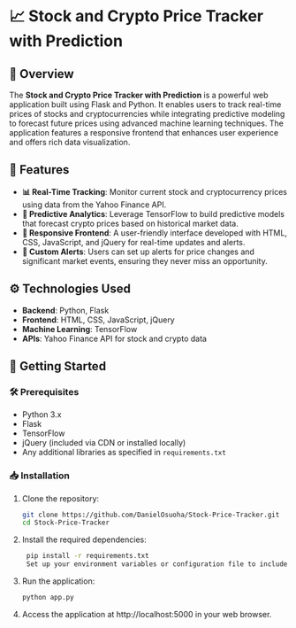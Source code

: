 # 📈 Stock and Crypto Price Tracker with Prediction

## 🌟 Overview
The **Stock and Crypto Price Tracker with Prediction** is a powerful web application built using Flask and Python. It enables users to track real-time prices of stocks and cryptocurrencies while integrating predictive modeling to forecast future prices using advanced machine learning techniques. The application features a responsive frontend that enhances user experience and offers rich data visualization.

## 🚀 Features
- **📊 Real-Time Tracking**: Monitor current stock and cryptocurrency prices using data from the Yahoo Finance API.
- **🔮 Predictive Analytics**: Leverage TensorFlow to build predictive models that forecast crypto prices based on historical market data.
- **📱 Responsive Frontend**: A user-friendly interface developed with HTML, CSS, JavaScript, and jQuery for real-time updates and alerts.
- **🔔 Custom Alerts**: Users can set up alerts for price changes and significant market events, ensuring they never miss an opportunity.

## ⚙️ Technologies Used
- **Backend**: Python, Flask
- **Frontend**: HTML, CSS, JavaScript, jQuery
- **Machine Learning**: TensorFlow
- **APIs**: Yahoo Finance API for stock and crypto data

## 🏁 Getting Started

### 🛠️ Prerequisites
- Python 3.x
- Flask
- TensorFlow
- jQuery (included via CDN or installed locally)
- Any additional libraries as specified in `requirements.txt`

### 📥 Installation
1. Clone the repository:
   ```bash
   git clone https://github.com/DanielOsuoha/Stock-Price-Tracker.git
   cd Stock-Price-Tracker
   ```
2. Install the required dependencies:
     ```bash
      pip install -r requirements.txt
      Set up your environment variables or configuration file to include your API keys if necessary.
      ```

3. Run the application:
     ```bash
     python app.py
     ```
4. Access the application at http://localhost:5000 in your web browser.
